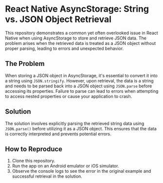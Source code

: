 # React Native AsyncStorage: String vs. JSON Object Retrieval

This repository demonstrates a common yet often overlooked issue in React Native when using AsyncStorage to store and retrieve JSON data. The problem arises when the retrieved data is treated as a JSON object without proper parsing, leading to errors and unexpected behavior.

## The Problem

When storing a JSON object in AsyncStorage, it's essential to convert it into a string using `JSON.stringify`. However, upon retrieval, the data is a string and needs to be parsed back into a JSON object using `JSON.parse` before accessing its properties.  Failure to parse can lead to errors when attempting to access nested properties or cause your application to crash.

## Solution

The solution involves explicitly parsing the retrieved string data using `JSON.parse()` before utilizing it as a JSON object. This ensures that the data is correctly interpreted and prevents potential errors.

## How to Reproduce

1. Clone this repository.
2. Run the app on an Android emulator or iOS simulator.
3. Observe the console logs to see the error in the original example and successful retrieval in the solution.